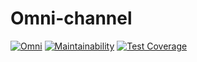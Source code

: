 # Omni-channel
[![Omni](https://github.com/goshatravin/omni-channel/workflows/Omni/badge.svg)](https://github.com/goshatravin/omni-channel/actions)
[![Maintainability](https://api.codeclimate.com/v1/badges/8a7b1fdabb7ae473f719/maintainability)](https://codeclimate.com/github/goshatravin/omni-channel/maintainability)
[![Test Coverage](https://api.codeclimate.com/v1/badges/8a7b1fdabb7ae473f719/test_coverage)](https://codeclimate.com/github/goshatravin/omni-channel/test_coverage)